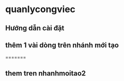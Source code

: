 # quanlycongviec

## Hướng dẫn cài đặt


## thêm 1 vài dòng trên nhánh mới tạo
=======
 ## them tren nhanhmoitao2 


